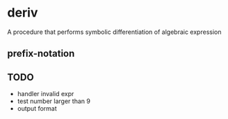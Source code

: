 # deriv
A procedure that performs symbolic differentiation of algebraic expression

## prefix-notation

## TODO
- handler invalid expr
- test number larger than 9
- output format 

